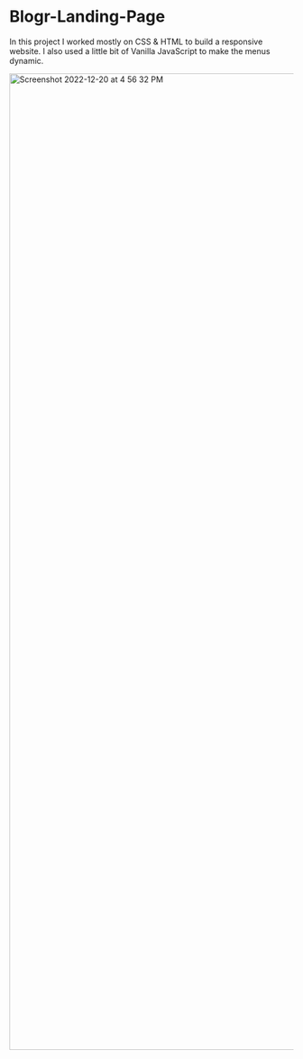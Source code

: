 # Blogr-Landing-Page
In this project I worked mostly on CSS &amp; HTML to build a responsive website. I also used a little bit of Vanilla JavaScript to make the menus dynamic.


<img width="1732" alt="Screenshot 2022-12-20 at 4 56 32 PM" src="https://user-images.githubusercontent.com/96601148/208774622-69a63905-cac4-48fa-b561-40efae1d9e8d.png">
